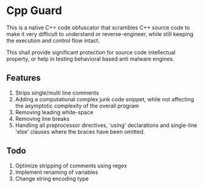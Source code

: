 # Cpp Guard

This is a native C++ code obfuscator that scrambles C++ source code to make it very difficult to understand or reverse-engineer, while still keeping the execution and control flow intact. 

This shall provide significant protection for source code intellectual property, or help in testing behavioral based anti malware engines. 

## Features

1. Strips single/multi line comments
2. Adding a computational complex junk code snippet, while not affecting the asymptotic complexity of the overall program
3. Removing leading white-space
4. Removing line breaks
5. Handling all preprocessor directives, 'using' declarations and single-line 'else' clauses where the braces have been omitted.

## Todo

1. Optimize stripping of comments using regex
2. Implement renaming of variables
3. Change string encoding type